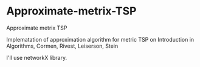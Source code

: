 Approximate-metrix-TSP
======================

Approximate metrix TSP

Implematation of approximation algorithm for metric TSP on Introduction in Algorithms, Cormen, Rivest, Leiserson, Stein

I'll use networkX library.
